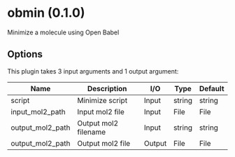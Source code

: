 # obmin (0.1.0)

Minimize a molecule using Open Babel

## Options

This plugin takes 3 input arguments and 1 output argument:

| Name          | Description             | I/O    | Type   | Default |
|---------------|-------------------------|--------|--------|---------|
| script | Minimize script | Input | string | string |
| input_mol2_path | Input mol2 file | Input | File | File |
| output_mol2_path | Output mol2 filename | Input | string | string |
| output_mol2_path | Output mol2 file | Output | File | File |

